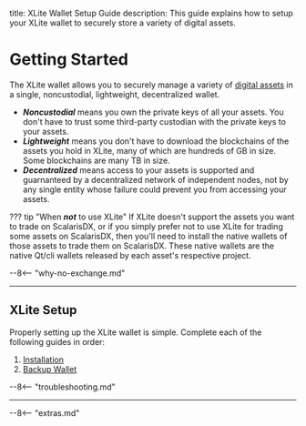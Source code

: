 title: XLite Wallet Setup Guide
description: This guide explains how to setup your XLite wallet to securely store a variety of digital assets.

# Getting Started
The XLite wallet allows you to securely manage a variety of
[digital assets](/resources/glossary/#digital-asset) in a single, noncustodial, lightweight, decentralized wallet.

*  __*Noncustodial*__
means you own the private keys of all your assets. You don't have to
trust some third-party custodian with the private keys to your assets.
*  __*Lightweight*__
means you don't have to download the blockchains of the
assets you hold in XLite, many of which are hundreds of GB in
size. Some blockchains are many TB in size.
*  __*Decentralized*__ means access to your assets is supported
and guarnanteed by a decentralized network of independent nodes, not by any
single entity whose failure could prevent you from accessing your assets.

??? tip "When __*not*__ to use XLite"
	If XLite doesn't support the assets you want to trade on ScalarisDX, or if you
	simply prefer not to use XLite for trading some assets on ScalarisDX, then you'll need to
	install the native wallets of those assets to trade them on ScalarisDX. These native wallets are
	the native Qt/cli wallets released by each asset's respective project.

--8<-- "why-no-exchange.md"

---

## XLite Setup
Properly setting up the XLite wallet is simple. Complete each of the following guides in order:

1. [Installation](/xlite/installation)
1. [Backup Wallet](/xlite/backup-and-restore)

--8<-- "troubleshooting.md"

---

<!-- 
## Troubleshooting

trouble shooting
	corrupt chain errors
		shutting down message
		assertion message
	corrupt wallet dat
-->










<script type="text/javascript">
// read instructions for related links in ../snippets/extras.md
var relatedLinks = [];
</script>

--8<-- "extras.md"





